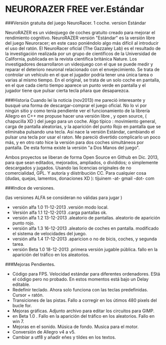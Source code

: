 NEURORAZER FREE ver.Estándar
=============================

###Versión gratuita del juego NeuroRacer. 1 coche. version Estándar

NeuroRAZER es un videojuego de coches gratuito creado para mejorar el rendimiento cognitivo. NeuroRAZER versión "Estándar" es la versión libre del juego Neuroracer; en este caso poniéndolo algo más difícil al introducir el uso del ratón. El NeuroRacer oficial (The Gazzaley Lab) es el resultado de la investigación realizada por un grupo de científicos de la Universidad de California, publicada en la revista científica británica Nature. Los investigadores desarrollaron un videojuego con el que se puede medir y reparar el deterioro neuronal relacionado con el envejecimiento. Se trata de controlar un vehículo en el que el jugador podría tener una única tarea o varias al mismo tiempo. En el original, se trata de un solo coche en pantalla, en el que cada cierto tiempo aparece un punto verde en pantalla y el jugador tiene que pulsar cierta tecla pñara que desaparezca.

###Historia
Cuando leí la noticia (nov2013) me pareció interesante y busqué una forma de descargar-comprar el juego oficial. No lo vi por ningún sitio y como tenía pendiente ver el funcionamiento de la librería Allegro en C++ me propuse hacer una versión libre , y open source, ( chapucilla XD ) del juego para un coche. Algo típico : movimiento general, carga de pantalla aleatorias, y la aparición del punto Rojo en pantalla que se eliminaba pulsando una tecla. Así nace la versión Estándar, cambiando el pulsar una tecla por usar el raton. Me parecíó divertido complicarlo un poco más, y en otro rato hice la versión para dos coches simultáneos por pantalla. De esta forma existe la versión "a Dos Manos del juego".

Ambos proyectos se liberan de forma Open Source en Github en Dic. 2013, para que sean editados, mejorados, ampliados, o divididos; o simplemente descargados y jugados. Usando las licencias originales de no comercialidad, GPL. Y autoría y diistribución CC. Para cualquier cosa (dudas, quejas, lamentos, donaciones XD ): tijuinem -at- gmail -dot- com 

###Indice de versiones.

(las versiones ALFA se consideran no válidas para jugar )
* versión alfa 1.0 11-12-2013 .versión modo local. 
* Versión alfa 1.1 12-12-2013 .carga pantallas ok.
* versión alfa 1.2 13-12-2013 .aleatorio de pantallas. aleatorio de aparición punto rojo.
* versión alfa 1.3 16-12-2013 .aleatorio de coches en pantalla. modificado el sistema de velocidades del juego.
* versión alfa 1.4 17-12-2013 .aparicion o no de bicis, coches, y segunda tarea.
* versión Beta 1.0 18-12-2013 .primera versión jugable pública. fallo en la aparición del tráfico en los aleatorios.


###Mejoras Pendientes.

* Código para FPS. Velocidad estándar para diferentes ordenadores. EStá el código pero no probado. En estos momentos está bajo un Delay editable. 
* Redefinir teclado. Ahora solo funciona con las teclas predefinidas. Cursor + ratón.
* Transiciones de las pistas. Fallo a corregir en los útimos 480 pixels del bucle for.
* Mejoras gráficas. Adjunto archivo para editar los circuitos para GIMP.
* en Beta 1.0 . Fallo en la aparición del tráfico en los aleatorios. Fallo en win 7.
* Mejoras en el sonido. Música de fondo. Musica para el motor. 
* Conversión de Allegro v4 a v5. 
* Cambiar a utf8 y añadir eñes y tildes en los textos.

